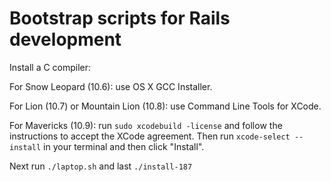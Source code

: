 Bootstrap scripts for Rails development
=======================================

Install a C compiler:

For Snow Leopard (10.6): use OS X GCC Installer.

For Lion (10.7) or Mountain Lion (10.8): use Command Line Tools for XCode.

For Mavericks (10.9): run ```sudo xcodebuild -license``` and follow the instructions to accept the XCode agreement. Then run ```xcode-select --install``` in your terminal and then click "Install".

Next run ```./laptop.sh``` and last ```./install-187```
